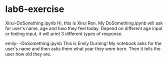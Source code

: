 # lab6-exercise

Xirui-DoSonething.ipynb
Hi, this is Xirui Ren. My DoSomething.ipynb will ask for user's name, age and hwo they feel today. 
Depend on different age input or feeling input, it will print 3 different types of response.

emily- -DoSomething.ipynb
This is Emily Durning! My notebook asks for the user's name and then asks them what year they were born. Then it tells the user how old they are.
